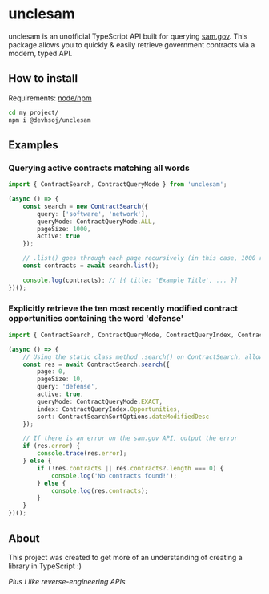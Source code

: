 # unclesam
unclesam is an unofficial TypeScript API built for querying [sam.gov](https://sam.gov). This package allows you to quickly & easily retrieve government contracts via a modern, typed API.

## How to install
Requirements: [node/npm](https://nodejs.org/)

```sh
cd my_project/
npm i @devhsoj/unclesam
```

## Examples
### Querying active contracts matching all words
```ts
import { ContractSearch, ContractQueryMode } from 'unclesam';

(async () => {
    const search = new ContractSearch({
        query: ['software', 'network'],
        queryMode: ContractQueryMode.ALL,
        pageSize: 1000,
        active: true
    });

    // .list() goes through each page recursively (in this case, 1000 records at a time) and returns all contracts
    const contracts = await search.list();

    console.log(contracts); // [{ title: 'Example Title', ... }]
})();
```

### Explicitly retrieve the ten most recently modified contract opportunities containing the word 'defense'

```ts
import { ContractSearch, ContractQueryMode, ContractQueryIndex, ContractSearchSortOptions } from 'unclesam';

(async () => {
    // Using the static class method .search() on ContractSearch, allows you to directly search contracts
    const res = await ContractSearch.search({
        page: 0,
        pageSize: 10,
        query: 'defense',
        active: true,
        queryMode: ContractQueryMode.EXACT,
        index: ContractQueryIndex.Opportunities,
        sort: ContractSearchSortOptions.dateModifiedDesc
    });

    // If there is an error on the sam.gov API, output the error
    if (res.error) {
        console.trace(res.error);
    } else {
        if (!res.contracts || res.contracts?.length === 0) {
            console.log('No contracts found!');
        } else {
            console.log(res.contracts);
        }
    }
})();
```

## About

This project was created to get more of an understanding of creating a library in TypeScript :)

*Plus I like reverse-engineering APIs*